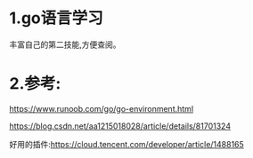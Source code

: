 # 1.go语言学习

丰富自己的第二技能,方便查阅。

# 2.参考:

https://www.runoob.com/go/go-environment.html

https://blog.csdn.net/aa1215018028/article/details/81701324

好用的插件:https://cloud.tencent.com/developer/article/1488165

